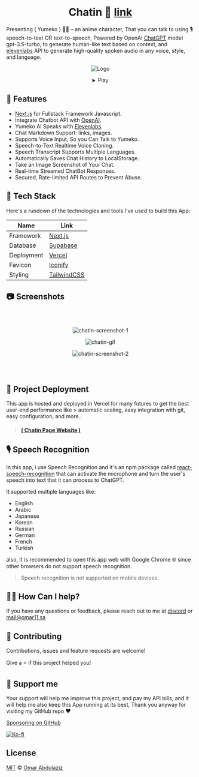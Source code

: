 <div align="center">

# Chatin 🌟 [link](https://chatin2.vercel.app/)

</div>

Presenting ( Yumeko ) 🤦🏻 – an anime character, That you can talk to using 🎙️ speech-to-text OR text-to-speech, Powered by OpenAI [ChatGPT](https://openai.com/) model gpt-3.5-turbo, to generate human-like text based on context, and [elevenlabs](https://elevenlabs.io/) API to generate high-quality spoken audio in any voice, style, and language.

<div align="center">

![Logo](https://raw.githubusercontent.com/omarx11/chatin-v2/main/public/icon-256x256.png)

<details> <summary> Play </summary>

[Yumeko Identify](https://user-images.githubusercontent.com/12028621/232730475-4babdd1b-6078-47d0-811a-68678d009918.webm)

</details>

</div>

## 🌌 Features

- [Next.js](https://nextjs.org/) for Fullstack Framework Javascript.
- Integrate Chatbot API with [OpenAI](https://openai.com/).
- Yumeko AI Speaks with [Elevenlabs](https://elevenlabs.io/).
- Chat Markdown Support: links, images.
- Supports Voice Input, So you Can Talk to Yumeko.
- Speech-to-Text Realtime Voice Cloning.
- Speech Transcript Supports Multiple Languages.
- Automatically Saves Chat History to LocalStorage.
- Take an Image Screenshot of Your Chat.
- Real-time Streamed ChatBot Responses.
- Secured, Rate-limited API Routes to Prevent Abuse.

## 📝 Tech Stack

Here's a rundown of the technologies and tools I've used to build this App:

| Name       | Link                                         |
| ---------- | -------------------------------------------- |
| Framework  | [Next.js](https://nextjs.org/)               |
| Database   | [Supabase](https://supabase.com/)            |
| Deployment | [Vercel](https://vercel.com)                 |
| Favicon    | [Iconify](https://icon-sets.iconify.design/) |
| Styling    | [TailwindCSS](https://tailwindcss.com)       |

## 📷 Screenshots

<div align="center" style="padding: 30px">

![chatin-screenshot-1](https://cdn.discordapp.com/attachments/1124919372838883460/1147373556473270284/Screenshot-1.png)

![chatin-gif](https://cdn.discordapp.com/attachments/1124919372838883460/1147383006936449115/ezgif.com-video-to-gif.gif)

![chatin-screenshot-2](https://cdn.discordapp.com/attachments/1124919372838883460/1147375835767128075/Screenshot-2.png)

</div>

## 📡 Project Deployment

This app is hosted and deployed in Vercel for many futures to get the best user-end performance like > automatic scaling, easy integration with git, easy configuration, and more..

> #### [( Chatin Page Website )](https://chatin2.vercel.app/)

## 🎙️ Speech Recognition

In this app, i use Speech Recognition and it's an npm package called [react-speech-recognition](https://www.npmjs.com/package/react-speech-recognition) that can activate the microphone and turn the user's speech into text that it can process to ChatGPT.

It supported multiple languages like:

- English
- Arabic
- Japanese
- Korean
- Russian
- German
- French
- Turkish

also, It is recommended to open this app web with Google Chrome 🌐 since other browsers do not support speech recognition.

> Speech recognition is not supported on mobile devices.

## 💁🏻 How Can I help?

If you have any questions or feedback, please reach out to me at [discord](https://discordredirect.discordsafe.com/users/582305812903493663) or [mail@omar11.sa](mailto:mail@omar11.sa)

## 🤝 Contributing

Contributions, issues and feature requests are welcome!

Give a ⭐️ if this project helped you!

## 🤍 Support me

Your support will help me improve this project, and pay my API bills, and it will help me also keep this App running at its best, Thank you anyway for visiting my GitHub repo ❤️

[Sponsoring on GitHub](https://github.com/sponsors/omarx11)

<a href="https://ko-fi.com/omar11"><img src="https://ko-fi.com/img/githubbutton_sm.svg" alt="Ko-fi"></a>

## License

[MIT](https://github.com/omarx11/omar11.sa/blob/main/LICENSE) © [Omar Abdulaziz](https://omar11.sa/)
